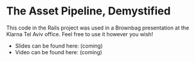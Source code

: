 The Asset Pipeline, Demystified
===============================

This code in the Rails project was used in a Brownbag presentation at the Klarna Tel Aviv office. Feel free to use it
however you wish!

* Slides can be found here: (coming)
* Video can be found here: (coming)
